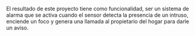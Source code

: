 El resultado de este proyecto tiene como funcionalidad, ser un sistema de alarma que se activa cuando el sensor detecta la presencia de un intruso, enciende un foco y genera una llamada al propietario del hogar para darle un aviso.
